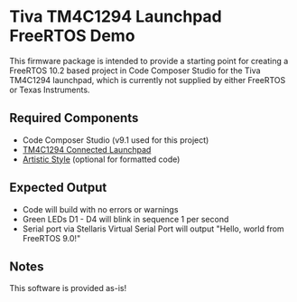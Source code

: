 # Tiva TM4C1294 Launchpad FreeRTOS Demo #

This firmware package is intended to provide a starting point for creating a FreeRTOS 10.2 based project in Code Composer Studio for the Tiva TM4C1294 launchpad, which is currently not supplied by either FreeRTOS or Texas Instruments.

## Required Components ##
* Code Composer Studio (v9.1 used for this project)
* [TM4C1294 Connected Launchpad](http://www.ti.com/tool/ek-tm4c1294xl)
* [Artistic Style](http://astyle.sourceforge.net/astyle.html) (optional for formatted code)

## Expected Output ##
* Code will build with no errors or warnings
* Green LEDs D1 - D4 will blink in sequence 1 per second
* Serial port via Stellaris Virtual Serial Port will output "Hello, world from FreeRTOS 9.0!"

## Notes ##
This software is provided as-is!
